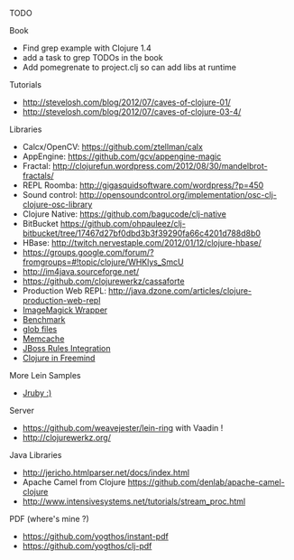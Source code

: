 TODO

Book
* Find grep example with Clojure 1.4
* add a task to grep TODOs in the book
* Add pomegrenate to project.clj so can add libs at runtime

Tutorials
* http://stevelosh.com/blog/2012/07/caves-of-clojure-01/
* http://stevelosh.com/blog/2012/07/caves-of-clojure-03-4/

Libraries
* Calcx/OpenCV: https://github.com/ztellman/calx
* AppEngine: https://github.com/gcv/appengine-magic
* Fractal: http://clojurefun.wordpress.com/2012/08/30/mandelbrot-fractals/
* REPL Roomba: http://gigasquidsoftware.com/wordpress/?p=450
* Sound control: http://opensoundcontrol.org/implementation/osc-clj-clojure-osc-library
* Clojure Native: https://github.com/bagucode/clj-native
* BitBucket https://github.com/ohpauleez/clj-bitbucket/tree/17467d27bf0dbd3b3f39290fa66c4201d788d8b0
* HBase: http://twitch.nervestaple.com/2012/01/12/clojure-hbase/
* https://groups.google.com/forum/?fromgroups=#!topic/clojure/WHKlys_SmcU
* http://im4java.sourceforge.net/
* https://github.com/clojurewerkz/cassaforte
* Production Web REPL: http://java.dzone.com/articles/clojure-production-web-repl
* [ImageMagick Wrapper](https://github.com/neatonk/im4clj)
* [Benchmark](https://github.com/neatonk/criterium)
* [glob files](https://github.com/neatonk/clj-glob)
* [Memcache](http://clojurememcached.info/articles/getting_started.html)
* [JBoss Rules Integration](http://www.gettingcirrius.com/2010/12/using-jboss-rules-drools-in-clojure.html)
* [Clojure in Freemind](http://freemind.sourceforge.net/wiki/index.php/Plugins)

More Lein Samples
* [Jruby :)](https://github.com/jkutner/lein-jruby)

Server
* https://github.com/weavejester/lein-ring with Vaadin !
* http://clojurewerkz.org/

Java Libraries
* http://jericho.htmlparser.net/docs/index.html
* Apache Camel from Clojure https://github.com/denlab/apache-camel-clojure 
* http://www.intensivesystems.net/tutorials/stream_proc.html

PDF (where's mine ?)

* https://github.com/yogthos/instant-pdf
* https://github.com/yogthos/clj-pdf